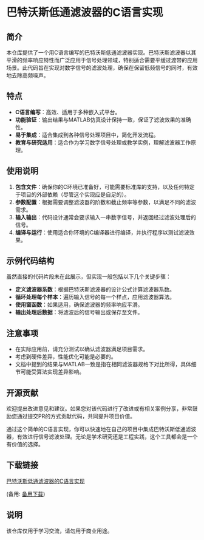 # 巴特沃斯低通滤波器的C语言实现

## 简介

本仓库提供了一个用C语言编写的巴特沃斯低通滤波器实现。巴特沃斯滤波器以其平滑的频率响应特性而广泛应用于信号处理领域，特别适合需要平缓过渡带的应用场景。此代码旨在实现对数字信号的滤波处理，确保在保留低频信号的同时，有效地去除高频噪声。

## 特点

- **C语言编写**：高效、适用于多种嵌入式平台。
- **功能验证**：输出结果与MATLAB仿真设计保持一致，保证了滤波效果的准确性。
- **易于集成**：适合集成到各种信号处理项目中，简化开发流程。
- **教育与研究适用**：适合作为学习数字信号处理或教学实例，理解滤波器工作原理。

## 使用说明

1. **包含文件**：确保你的C环境已准备好，可能需要标准库的支持，以及任何特定于项目的外部依赖（尽管这个实现应是自足的）。
2. **参数配置**：根据需要调整滤波器的阶数和截止频率等参数，以满足不同的滤波需求。
3. **输入输出**：代码设计通常会要求输入一串数字信号，并返回经过滤波处理后的信号。
4. **编译与运行**：使用适合你环境的C编译器进行编译，并执行程序以测试滤波效果。

## 示例代码结构

虽然直接的代码片段未在此展示，但实现一般包括以下几个关键步骤：
- **定义滤波器系数**：根据巴特沃斯滤波器的设计公式计算滤波器系数。
- **循环处理每个样本**：遍历输入信号的每一个样点，应用滤波器算法。
- **使用窗函数**：如果适用，确保滤波器的频率响应平滑。
- **输出处理后数据**：将滤波后的信号输出或保存至文件。

## 注意事项

- 在实际应用前，请充分测试以确认滤波器满足项目需求。
- 考虑到硬件差异，性能优化可能是必要的。
- 文档中提到的结果与MATLAB一致是指在相同滤波器规格下对比所得，具体细节可能受算法实现差异影响。

## 开源贡献

欢迎提出改进意见和建议。如果您对该代码进行了改进或有相关案例分享，非常鼓励您通过提交PR的方式贡献代码，共同提升项目价值。

通过这个简单的C语言实现，你可以快速地在自己的项目中集成巴特沃斯低通滤波器，有效进行信号滤波处理。无论是学术研究还是工程实践，这个工具都会是一个有价值的选择。

## 下载链接
[巴特沃斯低通滤波器的C语言实现](https://pan.quark.cn/s/99e4f93a0057) 

(备用: [备用下载](https://pan.baidu.com/s/13Ei0dIDD1ECgGVhHSk8bPw?pwd=1234))

## 说明

该仓库仅用于学习交流，请勿用于商业用途。

